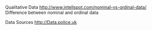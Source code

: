 Qualitative Data
http://www.intellspot.com/nominal-vs-ordinal-data/
Difference between nominal and ordinal data






Data Sources
http://Data.police.uk